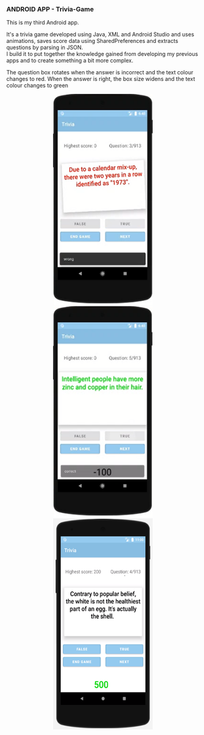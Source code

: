 ### ANDROID APP - Trivia-Game
This is my third Android app. <br/>

It's a trivia game developed using Java, XML and Android Studio and uses animations, saves score data using SharedPreferences and extracts questions by parsing in JSON. <br/>
I build it to put together the knowledge gained from developing my previous apps and to create something a bit more complex. <br/>

The question box rotates when the answer is incorrect and the text colour changes to red.
When the answer is right, the box size widens and the text colour changes to green


<p align="center">
 <img src="trivia1.bmp" width="260" height="550" margin = "10px 10px 10px 10px">
 <img src="trivia2.bmp" width="260" height="550" margin = "10px 10px 10px 10px">
 <img src="trivia3.bmp" width="260" height="550" margin = "10px 10px 10px 10px">
</p>


